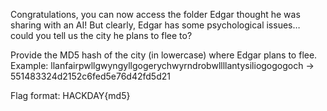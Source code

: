 Congratulations, you can now access the folder Edgar thought he was sharing with an AI! But clearly, Edgar has some psychological issues… could you tell us the city he plans to flee to?  

Provide the MD5 hash of the city (in lowercase) where Edgar plans to flee. 
Example: llanfairpwllgwyngyllgogerychwyrndrobwllllantysiliogogogoch -> 551483324d2152c6fed5e76d42fd5d21

Flag format: HACKDAY{md5}